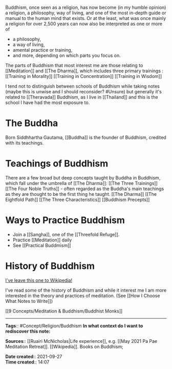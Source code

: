 Buddhism, once seen as a religion, has now become (in my humble opinion) a religion, a philosophy, way of living, and one of the most in-depth guide or manual to the human mind that exists.
Or at the least, what was once mainly a religion for over 2,500 years can now also be interpreted as one or more of
- a philosophy,
- a way of living,
- amental practice or training,
-  and more, depending on which parts you focus on.

The parts of Buddhism that most interest me are those relating to [[Meditation]] and [[The Dharma]], which includes three primary trainings :
[[Training in Morality]]
[[Training in Concentration]]
[[Training in Wisdom]] 

I tend not to distinguish between schools of Buddhism while taking notes (maybe this is unwise and I should reconsider? #Unsure) but generally it's related to [[Theravada]] Buddhism, as I live in [[Thailand]] and this is the school I have had the most exposure to.


# The Buddha
Born Siddhhartha Gautama, [[Buddha]] is the founder of Buddhism, credited with its teachings. 


# Teachings of Buddhism
There are a few broad but deep concepts taught by Buddha in Buddhism, which fall under the umbrella of [[The Dharma]]:
[[The Three Trainings]]
[[The Four Noble Truths]] - often regarded as the Buddha's main teachings as they are thought to be the first thing he taught.
[[The Dharma]]
[[The Eightfold Path]]
[[The Three Characteristics]]
[[Buddhism Precepts]]



# Ways to Practice Buddhism
- Join a [[Sangha]], one of the [[Threefold Refuge]].
- Practice [[Meditation]] daily
- See [[Practical Buddmism]]

# History of Buddhism
[I've leave this one to Wikipedia!](https://en.wikipedia.org/wiki/Buddhism)

I've read some of the history of Buddhism and while it interest me I am more interested in the theory and practices of meditation. (See [[How I Choose What Notes to Write]])

[[9 Concepts/Meditation & Buddhism/Buddhist Monks]]



---
**Tags**:: #Concept/Religion/Buddhism 
**In what context do I want to rediscover this note:**

**Sources**:: [[Ruairi McNicholas|Life experience]], e.g. [[May 2021 Pa Pae Meditation Retreat]]. [[Wikipedia]]. Books on Buddhism; 

**Date created**:: 2021-09-27  
**Time created**:: 14:07